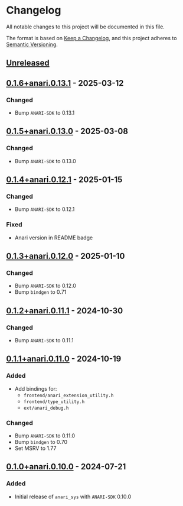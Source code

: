 # Changelog

All notable changes to this project will be documented in this file.

The format is based on [Keep a Changelog](https://keepachangelog.com/en/1.1.0/),
and this project adheres to [Semantic Versioning](https://semver.org/spec/v2.0.0.html).

## [Unreleased]

## [0.1.6+anari.0.13.1] - 2025-03-12

### Changed
- Bump `ANARI-SDK` to 0.13.1

## [0.1.5+anari.0.13.0] - 2025-03-08

### Changed
- Bump `ANARI-SDK` to 0.13.0

## [0.1.4+anari.0.12.1] - 2025-01-15

### Changed
- Bump `ANARI-SDK` to 0.12.1

### Fixed
- Anari version in README badge

## [0.1.3+anari.0.12.0] - 2025-01-10

### Changed
- Bump `ANARI-SDK` to 0.12.0
- Bump `bindgen` to 0.71

## [0.1.2+anari.0.11.1] - 2024-10-30

### Changed
 - Bump `ANARI-SDK` to 0.11.1

## [0.1.1+anari.0.11.0] - 2024-10-19

### Added
 - Add bindings for:
   - `frontend/anari_extension_utility.h`
   - `frontend/type_utility.h`
   - `ext/anari_debug.h`

### Changed
 - Bump `ANARI-SDK` to 0.11.0
 - Bump `bindgen` to 0.70
 - Set MSRV to 1.77

## [0.1.0+anari.0.10.0] - 2024-07-21

### Added

- Initial release of `anari_sys` with `ANARI-SDK` 0.10.0

[unreleased]: https://github.com/LDeakin/rust_anari_sys/compare/v0.1.6+anari.0.13.1...HEAD
[0.1.6+anari.0.13.1]: https://github.com/LDeakin/rust_anari_sys/releases/tag/v0.1.6+anari.0.13.1
[0.1.5+anari.0.13.0]: https://github.com/LDeakin/rust_anari_sys/releases/tag/v0.1.5+anari.0.13.0
[0.1.4+anari.0.12.1]: https://github.com/LDeakin/rust_anari_sys/releases/tag/v0.1.4+anari.0.12.1
[0.1.3+anari.0.12.0]: https://github.com/LDeakin/rust_anari_sys/releases/tag/v0.1.3+anari.0.12.0
[0.1.2+anari.0.11.1]: https://github.com/LDeakin/rust_anari_sys/releases/tag/v0.1.2+anari.0.11.1
[0.1.1+anari.0.11.0]: https://github.com/LDeakin/rust_anari_sys/releases/tag/v0.1.1+anari.0.11.0
[0.1.0+anari.0.10.0]: https://github.com/LDeakin/rust_anari_sys/releases/tag/v0.1.0+anari.0.10.0
